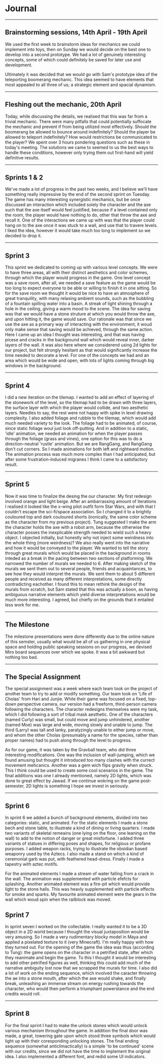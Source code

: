 # Journal

---

## Brainstorming sessions, 14th April - 19th April

We used the first week to brainstorm ideas for mechanics we could implement into toys, then on Sunday we would decide on the best one to develop into a second prototype. We had a lot of genuinely
interesting concepts, some of which could definitely be saved for later use and development.

Ultimately it was decided that we would go with Sam's prototype idea of the teleporting boomerang mechanic. This idea seemed to have elements that most appealed to all three of us; a strategic element and
spacial dynamism.

---

## Fleshing out the mechanic, 20th April

Today, while discussing the details, we realised that this was far from a trivial mechanic. There were many pitfalls that could potentially suffocate the mechanic and prevent if from being utilized most
effectively. Should the boomerang be allowed to bounce around indefinitely? Should the player be allowed to teleport indefinitely? How would restrictions be communicated to the player? We spent over 3
hours pondering questions such as these in today's meeting. The solutions we came to seemed to us the best ways to handle these conditions, however only trying them out first-hand will yield definitive
results.

---

## Sprints 1 & 2

We've made a lot of progress in the past two weeks, and I believe we'll have something really impressive by the end of the second sprint on Tuesday. The game has many interesting synergistic mechanics, 
but be once discussed an interaction which included solely the character and the axe such that the axe itself would feel justified, because if a level contained only the room, the player would have
nothing to do, other that throw the axe and recall it. One of the interactions we came up with was that the player could
hang on to the axe once it was stuck to a wall, and use that to travere levels. I liked the idea, however it would take much too long to implement so we decided to drop it.

---

## Sprint 3

This sprint we dedicated to coming up with various level concepts. We were to have three areas, all with their distinct aesthetics and color schemes, through which the player would progress
in the game. One level concept was a save room, after all, we needed a save feature as the game would be too long to expect everyone to be able
or willing to finish it in one sitting. So for the save room we thought it would be nice to have an atmosphere of great tranquility, with many relaxing ambient sounds, such as the bubbling of a fountain
spilling water into a basin. A streak of light shining through a hole in the ceiling, giving a warm mood to the scene. The idea for saving was that we would have a stone struture at which you would throw
the axe, and upon hitting it, the game would save. Our rationale was that since we use the axe as a primary way of interacting with the environment, it woud only make sense that saving would be achieved,
through the same action.
Here I came up an idea I thought was interesting, and that was having picese and cracks in the background wall which would reveal inner, darker layers of the wall. It was also here where we considerend
using 2d lights for our project, but felt strongly hesitant as that would significantly increase the time needed to decorate a level.
For one of the concepts we had and an area which would be wide and open, with lots of lights coming through big windows in the background.

---

## Sprint 4

I did a new iteration on the tilemap. I wanted to add an effect of layering of the stonework of the level, so the tilemap had to be drawn with three layers, the surface layer with which the player would
collide, and two aesthetic layers. Needles to say, the rest were not happy with spike in level drawing complexity. I also added foliage and rubble to the tilemap, which would add much needed
variety to the look. The foliage had to be animated, of course, since static foliage woul just look off-putting. And in addition to a static, 'idle' animation, we needed an animation for when the
player passes through the foliage (grass and vines), one option for this was to do a direction-neutral 'rustle' animation. But we are RangGang, and RangGang don't cut corners. So I made animations
for both left and rightward motion. The animation process was much more complex than I had anticipated, but after some frustration-induced migranes I think I came to a satisfactory result.

---

## Sprint 5

Now it was time to finalize the desing the our character. My first redesign involved orange and light beige. After an ambarrassing amount of iterations I realised it looked like the x-wing pilot outfit
form Star Wars, and with that I couldn't escape the sci-fi/space association. So I changed it to a brightly couloured top and dark couloured shorts (ironically, the same color scheme as the character
from my previous project). Tung suggested I make the arm the character holds the axe with a robot arm, because the otherwise the character posses the inexplicable strength needed to wield such a heavy
object. I objected initially, but honestly why not inject some weirdness into the whole thing (more weirdness)?
We also really went into the narrative and how it would be conveyed to the player. We wanted to tell the story through great murals which would be placed in the background in rooms inteded as a break
in the pacing between two sections of platforming. We narrowed the number of murals we needed to 6. After making sketch of the murals we sent them out to several people, friends and acquaintances, 
to see how they would interpret the murals. We sent them to about 5 different people and received as many different interpretations, some directly contradicting eachother. I found this to mean rethink
the design of the murals from scratch, but Sam stated that this was actually a boon, as having ambiguous narrative elements which yield diverse interpretations would be much more interesting. I agreed,
but chiefly on the grounds that it entailed less work for me.

---

## The Milestone

The milestone presentations were done differently due to the online nature of this semster, usually what would be all of us gathering in one physical space and holding public speaking sessions on
our progress, we devised Miro board sequences over which we spoke. It was a bit awkward but nothing too bad.

---

## The Special Assignment

The special assignment was a week where each team took on the project of another team to try to add or modify something. Our team took on 'Life of Cholas' from Hari and Junjie. While their game was
focused on a fixed, top-down perspective camera, our version had a freeform, third-person camera following the characters. The character redesigns themselves were my task, which I did following a sort
of tribal mask aesthetic. One of the characters (named Curly) was small, but could move and jump unhindered, another (named Moe) was large and wide, moving slowly and unable to jump. The third (Larry)
was tall and lanky, paralyzingly unable to either jump or move, and whom the other Cholas (presumably a name for the species, rather than proper names) had to push along through the level to progress.

As for our game, it was taken by the Gravball team, who did three interesting modifications. One was the inclusion of wall-jumping, which we found amusing but thought it introduced too many clashes
with the currect movement mehcanics. Another was a gem wich flips gravity when struck. This I think could be used to create some cool scenarios in the game. The final additions was one I already mentioned,
namely 2D lights, which was done to great effect by Jawad. If we continue wokring on the game post-semester, 2D lights is something I hope we invest in seriously.

---

## Sprint 6

In sprint 6 we added a bunch of background elements, divided into two categories: static, and animated. For the static elements I made a stone bech and stone table, to illustrate a kind of dining
or living quarters. I made two variants of skeletal remeains (one lying on the floor, one leaning on the wall) to add to the notion of danger or great misfortune. I added three variants of statues
in differing poses and shapes, for religious or profane purposes. I added weapon racks, trying to illustrate the obsidian based weaponry used by the Aztecs. I also made a stand on which a kind of
ceremonial garb was put, with feathered head-dress. Finally I made a tapestry with aztec motifs.

For the animated elements I made a stream of water falling from a crack in the wall. The animation was supplemented with particle efefcts for splashing. Another animated element was a fire-pit
which would provide light to the stone halls. This was heavly supplemented with particle effects for smoke and sparks. My favourite animated element were the gears in the wall which woud spin when
the railblock was moved.

## Sprint 7

In sprint seven I worked on the collectable. I really wanted it to be a 3D object in a 2D world because I thought the visual juxtaposition would be very amusing. So I made a very rudimentary blocky
model in Maya and applied a pixelated texture to it (very Minecraft). I'm really happy with how they turned out. For the opening of the game the idea was thus (according to Tung): 
the game opens on the character in a petrified state, after which they reanimate and begin the game. To this I thought it would be interesting to add other petrified figures as well,
thinking this could add much of the narrative ambiguity lost now that we scrapped the murals for time. I also did a lot of work on the ending sequence, which involved the caracter throwing
the ae into a stone mouth, after which the axe would shake, and finally break, unleashing an immense stream on energy rushing towards the character, who would then perform a triumphant powerstance
and the end credits would roll.

---

## Sprint 8

For the final sprint I had to make the unlock stones which would unlock various mechanism throughout the game. In addition the final door was made, a great, towering gate upon which stood three symbols
which would light up with their coresponding unlocking stones. The final ending sequence (somewhat anticlimactically) is a simple 'to be continued' scene with our credits, since we did not have the time
to implement the original idea. I also implemented a different font, and redid some UI indicators.